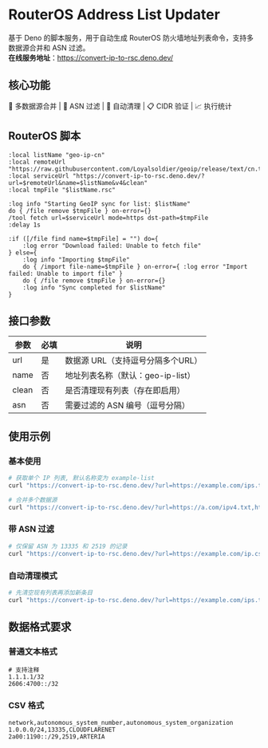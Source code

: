 # RouterOS Address List Updater

基于 Deno 的脚本服务，用于自动生成 RouterOS 防火墙地址列表命令，支持多数据源合并和 ASN 过滤。  
**在线服务地址**：<https://convert-ip-to-rsc.deno.dev/>

## 核心功能
🔄 多数据源合并 | 🔎 ASN 过滤 | 🧼 自动清理 | 📋 CIDR 验证 | 📈 执行统计

## RouterOS 脚本
```ros
:local listName "geo-ip-cn"
:local remoteUrl "https://raw.githubusercontent.com/Loyalsoldier/geoip/release/text/cn.txt"
:local serviceUrl "https://convert-ip-to-rsc.deno.dev/?url=$remoteUrl&name=$listName&v4&clean"
:local tmpFile "$listName.rsc"

:log info "Starting GeoIP sync for list: $listName"
do { /file remove $tmpFile } on-error={}
/tool fetch url=$serviceUrl mode=https dst-path=$tmpFile
:delay 1s

:if ([/file find name=$tmpFile] = "") do={
    :log error "Download failed: Unable to fetch file"
} else={
    :log info "Importing $tmpFile"
    do { /import file-name=$tmpFile } on-error={ :log error "Import failed: Unable to import file" }
    do { /file remove $tmpFile } on-error={}
    :log info "Sync completed for $listName"
}
```

## 接口参数

| 参数    | 必填 | 说明                                 |
|---------|------|--------------------------------------|
| url     | 是   | 数据源 URL（支持逗号分隔多个URL）    |
| name    | 否   | 地址列表名称（默认：geo-ip-list）    |
| clean   | 否   | 是否清理现有列表（存在即启用）       |
| asn     | 否   | 需要过滤的 ASN 编号（逗号分隔）      |

## 使用示例

### 基本使用
```bash
# 获取单个 IP 列表, 默认名称变为 example-list
curl "https://convert-ip-to-rsc.deno.dev/?url=https://example.com/ips.txt&name=example-list"

# 合并多个数据源
curl "https://convert-ip-to-rsc.deno.dev/?url=https://a.com/ipv4.txt,https://b.com/ipv6.txt"
```

### 带 ASN 过滤
```bash
# 仅保留 ASN 为 13335 和 2519 的记录
curl "https://convert-ip-to-rsc.deno.dev/?url=https://example.com/ip.csv&asn=13335,2519"
```

### 自动清理模式
```bash
# 先清空现有列表再添加新条目
curl "https://convert-ip-to-rsc.deno.dev/?url=https://example.com/ips.txt&clean"
```

## 数据格式要求

### 普通文本格式
```
# 支持注释
1.1.1.1/32
2606:4700::/32
```

### CSV 格式
```csv
network,autonomous_system_number,autonomous_system_organization
1.0.0.0/24,13335,CLOUDFLARENET
2a00:1190::/29,2519,ARTERIA
```
